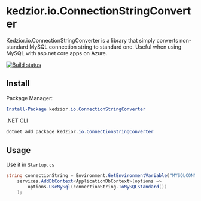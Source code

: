 # kedzior.io.ConnectionStringConverter

Kedzior.io.ConnectionStringConverter is a library that simply converts non-standard MySQL connection string to standard one. Useful when using MySQL with asp.net core apps on Azure.

[![Build status](https://ci.appveyor.com/api/projects/status/5q67ofysn8n5nrjx/branch/master?svg=true)](https://ci.appveyor.com/project/kedzior-io/kedzior-io-connectionstringconverter/branch/master)

## Install

Package Manager:
```powershell
Install-Package kedzior.io.ConnectionStringConverter
```

.NET CLI
```powershell
dotnet add package kedzior.io.ConnectionStringConverter
```

## Usage

Use it in `Startup.cs`

```csharp
string connectionString = Environment.GetEnvironmentVariable("MYSQLCONNSTR_localdb");
	services.AddDbContext<ApplicationDbContext>(options =>  
		options.UseMySql(connectionString.ToMySQLStandard())
	);
```
